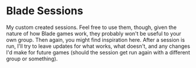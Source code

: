 # Blade Sessions

My custom created sessions.  Feel free to use them, though, given the nature of how Blade games work, they probably won't be 
useful to your own group.  Then again, you might find inspiration here.  After a session is run, I'll try to leave updates 
for what works, what doesn't, and any changes I'd make for future games (should the session get run again with a different 
group or something).
